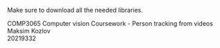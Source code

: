 Make sure to download all the needed libraries. 

COMP3065 Computer vision Coursework - Person tracking from videos\
Maksim Kozlov\
20219332
